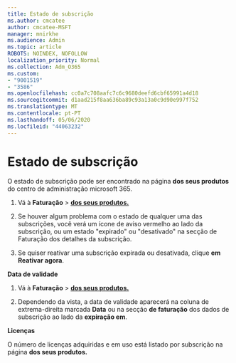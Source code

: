 ```yaml
---
title: Estado de subscrição
ms.author: cmcatee
author: cmcatee-MSFT
manager: mnirkhe
ms.audience: Admin
ms.topic: article
ROBOTS: NOINDEX, NOFOLLOW
localization_priority: Normal
ms.collection: Adm_O365
ms.custom:
- "9001519"
- "3586"
ms.openlocfilehash: cc0a7c708aafc7c6c9680deefd6cbf65991a4d18
ms.sourcegitcommit: d1aad215f8aa636ba89c93a13a0c9d90e997f752
ms.translationtype: MT
ms.contentlocale: pt-PT
ms.lasthandoff: 05/06/2020
ms.locfileid: "44063232"
---
```

# <a name="subscription-status"></a>Estado de subscrição

O estado de subscrição pode ser encontrado na página **dos seus produtos** do centro de administração microsoft 365.

1. Vá à **Faturação** > **[dos seus produtos.](https://go.microsoft.com/fwlink/p/?linkid=842054)**

2. Se houver algum problema com o estado de qualquer uma das subscrições, você verá um ícone de aviso vermelho ao lado da subscrição, ou um estado "expirado" ou "desativado" na secção de Faturação dos detalhes da subscrição.

3. Se quiser reativar uma subscrição expirada ou desativada, clique **em Reativar agora**.

**Data de validade**

1. Vá à **Faturação** > **[dos seus produtos.](https://go.microsoft.com/fwlink/p/?linkid=842054)**

2. Dependendo da vista, a data de validade aparecerá na coluna de extrema-direita marcada **Data** ou na secção **de faturação** dos dados de subscrição ao lado da **expiração em**.

**Licenças**

O número de licenças adquiridas e em uso está listado por subscrição na página **dos seus produtos.**

